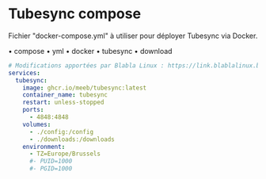 # Tubesync compose

Fichier "docker-compose.yml" à utiliser pour déployer Tubesync via Docker.

• compose
• yml
• docker
• tubesync
• download

```yaml
# Modifications apportées par Blabla Linux : https://link.blablalinux.be
services:
  tubesync:
    image: ghcr.io/meeb/tubesync:latest
    container_name: tubesync
    restart: unless-stopped
    ports:
      - 4848:4848
    volumes:
      - ./config:/config
      - ./downloads:/downloads
    environment:
      - TZ=Europe/Brussels
      #- PUID=1000
      #- PGID=1000
```
